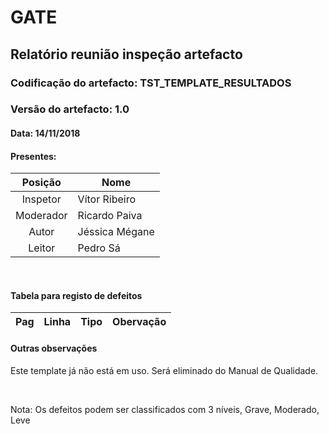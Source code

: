# GATE
## Relatório reunião inspeção artefacto
### Codificação do artefacto: TST_TEMPLATE_RESULTADOS
### Versão do artefacto: 1.0
#### Data: 14/11/2018
#### Presentes: 
|Posição|Nome
|:---:|---
|Inspetor| Vítor Ribeiro
|Moderador| Ricardo Paiva
|Autor| Jéssica Mégane
|Leitor| Pedro Sá

</br>

#### Tabela para registo de defeitos
|Pag|Linha|Tipo|Obervação
|:---:|:---:|:---:|---

#### Outras observações
Este template já não está em uso. 
Será eliminado do Manual de Qualidade.

</br>

Nota: Os defeitos podem ser classificados com 3 níveis, Grave, Moderado, Leve